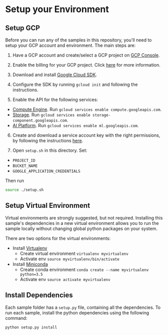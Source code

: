 # Setup your Environment

## Setup GCP

Before you can run any of the samples in this repository, you'll need to setup your GCP account and environment.
The main steps are:

1. Have a GCP account and create/select a GCP project on [GCP Console](https://console.cloud.google.com).

2. Enable the billing for your GCP project. Click [here](https://cloud.google.com/billing/docs/how-to/modify-project) for more information.

3. Download and install [Google Cloud SDK](https://cloud.google.com/sdk/docs/).

4. Configure the SDK by running `gcloud init` and following the instructions.

5. Enable the API for the following services:

  * [Compute Engine](https://pantheon.corp.google.com/compute). Run `gcloud services enable compute.googleapis.com`.
  * [Storage](https://pantheon.corp.google.com/storage). Run `gcloud services enable storage-component.googleapis.com`.
  * [AI Platform](https://pantheon.corp.google.com/mlengine). Run `gcloud services enable ml.googleapis.com`.

6. Create and download a service account key with the right permissions, by following the instructions [here](https://cloud.google.com/iam/docs/creating-managing-service-account-keys#iam-service-account-keys-create-gcloud).

7. Open `setup.sh` in this directory. Set:
  - `PROJECT_ID`
  - `BUCKET_NAME` 
  - `GOOGLE_APPLICATION_CREDENTIALS` 
 
  Then run 
 
 ```bash
 source ./setup.sh
 ```

  
## Setup Virtual Environment

Virtual environments are strongly suggested, but not required. Installing this
sample's dependencies in a new virtual environment allows you to run the sample
locally without changing global python packages on your system.

There are two options for the virtual environments:

*   Install [Virtualenv](https://virtualenv.pypa.io/en/stable/) 
    *   Create virtual environment `virtualenv myvirtualenv`
    *   Activate env `source myvirtualenv/bin/activate`
*   Install [Miniconda](https://conda.io/miniconda.html)
    *   Create conda environment `conda create --name myvirtualenv python=3.5`
    *   Activate env `source activate myvirtualenv`
    
## 

## Install Dependencies

Each sample folder has a `setup.py` file, containing all the dependencies.
To run each sample, install the python dependencies using the following command:
 
 ```
python setup.py install
 ```
 
